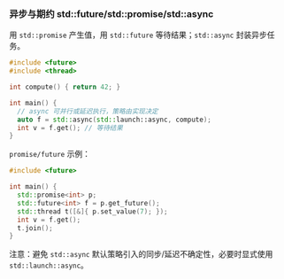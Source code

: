 ### 异步与期约 std::future/std::promise/std::async

用 `std::promise` 产生值，用 `std::future` 等待结果；`std::async` 封装异步任务。

```cpp
#include <future>
#include <thread>

int compute() { return 42; }

int main() {
  // async 可并行或延迟执行，策略由实现决定
  auto f = std::async(std::launch::async, compute);
  int v = f.get(); // 等待结果
}
```

`promise/future` 示例：

```cpp
#include <future>

int main() {
  std::promise<int> p;
  std::future<int> f = p.get_future();
  std::thread t([&]{ p.set_value(7); });
  int v = f.get();
  t.join();
}
```

注意：避免 `std::async` 默认策略引入的同步/延迟不确定性，必要时显式使用 `std::launch::async`。

